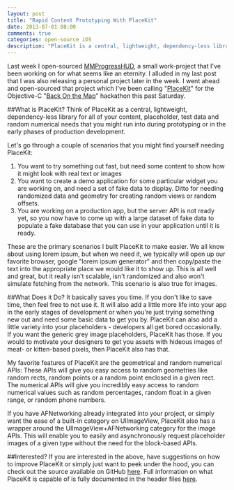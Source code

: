 ```yaml
---
layout: post
title: "Rapid Content Prototyping With PlaceKit"
date: 2013-07-01 08:00
comments: true
categories: open-source iOS
description: "PlaceKit is a central, lightweight, dependency-less library for all of your content, placeholder, test data and random numerical needs that you might run into during prototyping or in the early phases of production development."
---
```


Last week I open-sourced [MMProgressHUD](https://github.com/mutualmobile/MMProgressHUD), a small work-project that I've been working on for what seems like an eternity. I alluded in my last post that I was also releasing a personal project later in the week. I went ahead and open-sourced that project which I've been calling "[PlaceKit](https://github.com/larsacus/PlaceKit)" for the Objective-C "[Back On the Map](https://objectivechackathon.appspot.com)" hackathon this past Saturday.

##What is PlaceKit?
Think of PlaceKit as a central, lightweight, dependency-less library for all of your content, placeholder, test data and random numerical needs that you might run into during prototyping or in the early phases of production development.

Let's go through a couple of scenarios that you might find yourself needing PlaceKit:

1. You want to try something out fast, but need some content to show how it might look with real text or images
2. You want to create a demo application for some particular widget you are working on, and need a set of fake data to display. Ditto for needing randomized data and geometry for creating random views or random offsets.
3. You are working on a production app, but the server API is not ready yet, so you now have to come up with a large dataset of fake data to populate a fake database that you can use in your application until it is ready.

These are the primary scenarios I built PlaceKit to make easier. We all know about using lorem ipsum, but when we need it, we typically will open up our favorite browser, google "lorem ipsum generator" and then copy/paste the text into the appropriate place we would like it to show up. This is all well and great, but it really isn't scalable, isn't randomized and also won't simulate fetching from the network. This scenario is also true for images.
<!-- more -->

##What Does it Do?
It basically saves you time. If you don't like to save time, then feel free to not use it. It will also add a little more life into your app in the early stages of development or when you're just trying something new out and need some basic data to get you by. PlaceKit can also add a little variety into your placeholders - developers all get bored occasionally. If you want the generic grey image placeholders, PlaceKit has those. If you would to motivate your designers to get you assets with hideous images of meat- or kitten-based pixels, then PlaceKit also has that.

My favorite features of PlaceKit are the geometrical and random numerical APIs: These APIs will give you easy access to random geometries like random rects, random points or a random point enclosed in a given rect. The numerical APIs will give you incredibly easy access to random numerical values such as random percentages, random float in a given range, or random phone numbers.

If you have AFNetworking already integrated into your project, or simply want the ease of a built-in category on UIImageView, PlaceKit also has a wrapper around the UIImageView+AFNetworking category for the image APIs. This will enable you to easily and asynchronously request placeholder images of a given type without the need for the block-based APIs.

##Interested?
If you are interested in the above, have suggestions on how to improve PlaceKit or simply just want to peek under the hood, you can check out the source available on GitHub [here](https://github.com/larsacus/PlaceKit). Full information on what PlaceKit is capable of is fully documented in the header files [here](https://github.com/larsacus/PlaceKit/blob/master/PlaceKit/PlaceKit.h).
